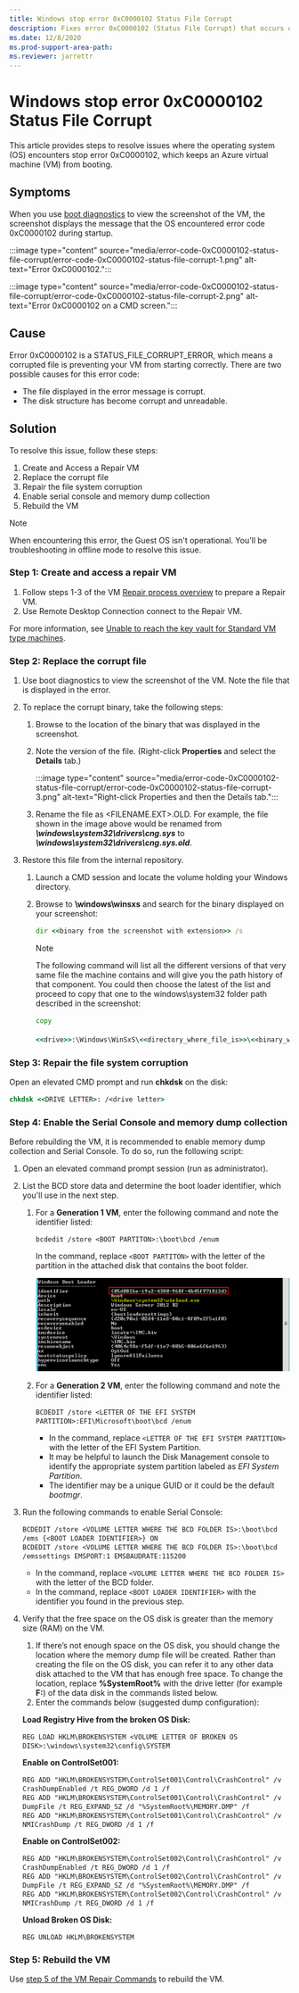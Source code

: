 ```yaml
---
title: Windows stop error 0xC0000102 Status File Corrupt
description: Fixes error 0xC0000102 (Status File Corrupt) that occurs on an Azure virtual machine (VM).
ms.date: 12/8/2020
ms.prod-support-area-path: 
ms.reviewer: jarrettr
---
```


# Windows stop error 0xC0000102 Status File Corrupt

This article provides steps to resolve issues where the operating system (OS) encounters stop error 0xC0000102, which keeps an Azure virtual machine (VM) from booting.

## Symptoms

When you use [boot diagnostics](https://docs.microsoft.com/azure/virtual-machines/troubleshooting/boot-diagnostics) to view the screenshot of the VM, the screenshot displays the message that the OS encountered error code 0xC0000102 during startup.

:::image type="content" source="media/error-code-0xC0000102-status-file-corrupt/error-code-0xC0000102-status-file-corrupt-1.png" alt-text="Error 0xC0000102.":::

:::image type="content" source="media/error-code-0xC0000102-status-file-corrupt/error-code-0xC0000102-status-file-corrupt-2.png" alt-text="Error 0xC0000102 on a CMD screen.":::

## Cause 

Error 0xC0000102 is a STATUS_FILE_CORRUPT_ERROR, which means a corrupted file is preventing your VM from starting correctly. There are two possible causes for this error code:

- The file displayed in the error message is corrupt.
- The disk structure has become corrupt and unreadable.


## Solution

To resolve this issue, follow these steps:

1.	Create and Access a Repair VM
2.	Replace the corrupt file
3.	Repair the file system corruption
4.	Enable serial console and memory dump collection
5.	Rebuild the VM

> [!NOTE]
> When encountering this error, the Guest OS isn't operational. You'll be troubleshooting in offline mode to resolve this issue.

### Step 1: Create and access a repair VM
1.	Follow steps 1-3 of the VM [Repair process overview](https://docs.microsoft.com/en-us/azure/virtual-machines/troubleshooting/repair-windows-vm-using-azure-virtual-machine-repair-commands#repair-process-overview) to prepare a Repair VM.
2.	Use Remote Desktop Connection connect to the Repair VM.

For more information, see [Unable to reach the key vault for Standard VM type machines](https://supportability.visualstudio.com/AzureVMPOD/_wiki/wikis/AzureVMPOD/266229/Azure_Virtual-Machine_Features_Disk-Encryption_TSG_Unable-to-reach-the-key-vault-for-Standard-VM-type-machines).

### Step 2: Replace the corrupt file

1.	 Use boot diagnostics to view the screenshot of the VM. Note the file that is displayed in the error.
2.	To replace the corrupt binary, take the following steps:

      1. Browse to the location of the binary that was displayed in the screenshot.
      1. Note the version of the file. (Right-click **Properties** and select the **Details** tab.)
    
         :::image type="content" source="media/error-code-0xC0000102-status-file-corrupt/error-code-0xC0000102-status-file-corrupt-3.png" alt-text="Right-click Properties and then the Details tab.":::
 
      1.	Rename the file as <FILENAME.EXT>.OLD. For example, the file shown in the image above would be renamed from ***\windows\system32\drivers\cng.sys*** to ***\windows\system32\drivers\cng.sys.old***.
3.	Restore this file from the internal repository.

       1. Launch a CMD session and locate the volume holding your Windows directory. 
       1. Browse to **\windows\winsxs** and search for the binary displayed on your screenshot:
           
           ```cmd
           dir <<binary from the screenshot with extension>> /s
           ````
            > [!note]
            The following command will list all the different versions of that very same file the machine contains and will give you the path history of that component. You could then choose the latest of the list and proceed to copy that one to the windows\system32 folder path described in the screenshot:

            ```cmd
            copy
            
            <<drive>>:\Windows\WinSxS\<<directory_where_file_is>>\<<binary_with_extension>> <<drive>>:\Windows\System32\Drivers\ 
            ```

### Step 3: Repair the file system corruption

Open an elevated CMD prompt and run **chkdsk** on the disk:

```cmd
chkdsk <<DRIVE LETTER>: /<drive letter>
```

### Step 4: Enable the Serial Console and memory dump collection

Before rebuilding the VM, it is recommended to enable memory dump collection and Serial Console. To do so, run the following script: 

1. Open an elevated command prompt session (run as administrator). 
2. List the BCD store data and determine the boot loader identifier, which you'll use in the next step. 
    1. For a **Generation 1 VM**, enter the following command and note the identifier listed: 
 
        ```
        bcdedit /store <BOOT PARTITON>:\boot\bcd /enum
        ```
        In the command, replace `<BOOT PARTITON>` with the letter of the partition in the attached disk that contains the boot folder. 

        ![The screenshot shows the output of listing the BCD store in a Generation 1 VM, which lists under Windows Boot Loader the identifier number.](media/error-code-0xC0000102-status-file-corrupt/windows-stop-error-hardware-malfunction-3.png)
    2. For a **Generation 2 VM**, enter the following command and note the identifier listed:
    
        ```
        BCDEDIT /store <LETTER OF THE EFI SYSTEM PARTITION>:EFI\Microsoft\boot\bcd /enum 
        ```
        * In the command, replace `<LETTER OF THE EFI SYSTEM PARTITION>` with the letter of the EFI System Partition.
        * It may be helpful to launch the Disk Management console to identify the appropriate system partition labeled as *EFI System Partition*.
        * The identifier may be a unique GUID or it could be the default *bootmgr*.
3. Run the following commands to enable Serial Console:

    ```
    BCDEDIT /store <VOLUME LETTER WHERE THE BCD FOLDER IS>:\boot\bcd /ems {<BOOT LOADER IDENTIFIER>} ON  
    BCDEDIT /store <VOLUME LETTER WHERE THE BCD FOLDER IS>:\boot\bcd /emssettings EMSPORT:1 EMSBAUDRATE:115200 

    ```
    * In the command, replace `<VOLUME LETTER WHERE THE BCD FOLDER IS>` with the letter of the BCD folder.
    * In the command, replace `<BOOT LOADER IDENTIFIER>` with the identifier you found in the previous step.
4. Verify that the free space on the OS disk is greater than the memory size (RAM) on the VM. 
    1. If there’s not enough space on the OS disk, you should change the location where the memory dump file will be created. Rather than creating the file on the OS disk, you can refer it to any other data disk attached to the VM that has enough free space. To change the location, replace **%SystemRoot%** with the drive letter (for example **F:**) of the data disk in the commands listed below. 
    2. Enter the commands below (suggested dump configuration):

    **Load Registry Hive from the broken OS Disk:**

    ```
    REG LOAD HKLM\BROKENSYSTEM <VOLUME LETTER OF BROKEN OS DISK>:\windows\system32\config\SYSTEM
    ```

    **Enable on ControlSet001:**

    ```
    REG ADD "HKLM\BROKENSYSTEM\ControlSet001\Control\CrashControl" /v CrashDumpEnabled /t REG_DWORD /d 1 /f 
    REG ADD "HKLM\BROKENSYSTEM\ControlSet001\Control\CrashControl" /v DumpFile /t REG_EXPAND_SZ /d "%SystemRoot%\MEMORY.DMP" /f 
    REG ADD "HKLM\BROKENSYSTEM\ControlSet001\Control\CrashControl" /v NMICrashDump /t REG_DWORD /d 1 /f 
    ```

    **Enable on ControlSet002:**

    ```
    REG ADD "HKLM\BROKENSYSTEM\ControlSet002\Control\CrashControl" /v CrashDumpEnabled /t REG_DWORD /d 1 /f 
    REG ADD "HKLM\BROKENSYSTEM\ControlSet002\Control\CrashControl" /v DumpFile /t REG_EXPAND_SZ /d "%SystemRoot%\MEMORY.DMP" /f 
    REG ADD "HKLM\BROKENSYSTEM\ControlSet002\Control\CrashControl" /v NMICrashDump /t REG_DWORD /d 1 /f 
    ```

    **Unload Broken OS Disk:**

    ```
    REG UNLOAD HKLM\BROKENSYSTEM
    ```


### Step 5: Rebuild the VM

Use [step 5 of the VM Repair Commands](https://docs.microsoft.com/azure/virtual-machines/troubleshooting/repair-windows-vm-using-azure-virtual-machine-repair-commands) to rebuild the VM.

